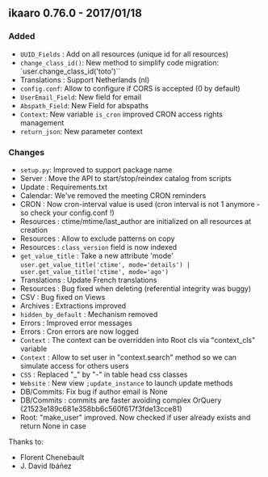 ##  ikaaro 0.76.0 - 2017/01/18
### Added
- `UUID_Fields` : Add on all resources (unique id for all resources)
- `change_class_id()`: New method to simplify code migration:
  `user.change_class_id('toto')``
- Translations : Support Netherlands (nl)
- `config.conf`: Allow to configure if CORS is accepted (0 by default)
- `UserEmail_Field`: New field for email
- `Abspath_Field`: New Field for abspaths
- `Context`: New variable `is_cron` improved CRON access rights management
- `return_json`: New parameter context

### Changes
- `setup.py`: Improved to support package name
- Server : Move the API to start/stop/reindex catalog from scripts
- Update : Requirements.txt
- Calendar: We've removed the meeting CRON reminders
- CRON : Now cron-interval value is used (cron interval is not 1 anymore - so check your config.conf !)
- Resources : ctime/mtime/last_author are initialized on all resources at creation
- Resources : Allow to exclude patterns on copy
- Resources : `class_version` field is now indexed
- `get_value_title` : Take a new attribute 'mode'
  `user.get_value_title('ctime', mode='details') | user.get_value_title('ctime', mode='ago')`
- Translations : Update French translations
- Resources : Bug fixed when deleting (referential integrity was buggy)
- CSV : Bug fixed on Views
- Archives : Extractions improved
- `hidden_by_default` : Mechanism removed
- Errors : Improved error messages
- Errors : Cron errors are now logged
- `Context` : The context can be overridden into Root cls via "context_cls" variable
- `Context` : Allow to set user in "context.search" method so we can simulate access for others users
- `CSS` : Replaced "_" by "-" in table head css classes
- `Website` : New view `;update_instance` to launch update methods
- DB/Commits: Fix bug if author email is None
- DB/Commits : commits are faster avoiding complex OrQuery (21523e189c681e358bb6c560f617f3fde13cce81)
- Root: "make_user" improved. Now checked if user already exists and return None in case

Thanks to:

- Florent Chenebault
- J. David Ibáñez